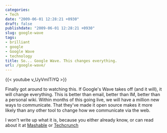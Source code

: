 ```yaml
---
categories:
- Tech
date: "2009-06-01 12:28:21 +0930"
draft: false
publishdate: "2009-06-01 12:28:21 +0930"
slug: google-wave
tags:
- brilliant
- google
- Google Wave
- technology
title: So... Google Wave. This changes everything.
url: /google-wave/
---
```


{{< youtube v_UyVmITiYQ >}}

Finally got around to watching this. If Google's Wave takes off (and it will), it will change everything. This is better than email, better than IM, better than a personal wiki. Within months of this going live, we will have a million new ways to communicate. That they've made it open source makes it more likely than any other tool to change how we communicate via the web.

I won't write up what it is, because you either already know, or can read about it at [Mashable](http://mashable.com/2009/05/28/google-wave/) or [Techcrunch](http://www.techcrunch.com/2009/05/28/google-wave-drips-with-ambition-can-it-fulfill-googles-grand-web-vision/)
